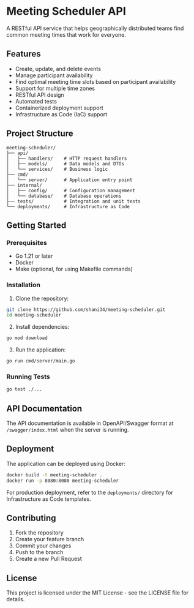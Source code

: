 # Meeting Scheduler API

A RESTful API service that helps geographically distributed teams find common meeting times that work for everyone.

## Features

- Create, update, and delete events
- Manage participant availability
- Find optimal meeting time slots based on participant availability
- Support for multiple time zones
- RESTful API design
- Automated tests
- Containerized deployment support
- Infrastructure as Code (IaC) support

## Project Structure

```
meeting-scheduler/
├── api/
│   ├── handlers/    # HTTP request handlers
│   ├── models/      # Data models and DTOs
│   └── services/    # Business logic
├── cmd/
│   └── server/      # Application entry point
├── internal/
│   ├── config/      # Configuration management
│   └── database/    # Database operations
├── tests/           # Integration and unit tests
└── deployments/     # Infrastructure as Code
```

## Getting Started

### Prerequisites

- Go 1.21 or later
- Docker
- Make (optional, for using Makefile commands)

### Installation

1. Clone the repository:
```bash
git clone https://github.com/shani34/meeting-scheduler.git
cd meeting-scheduler
```

2. Install dependencies:
```bash
go mod download
```

3. Run the application:
```bash
go run cmd/server/main.go
```

### Running Tests

```bash
go test ./...
```

## API Documentation

The API documentation is available in OpenAPI/Swagger format at `/swagger/index.html` when the server is running.

## Deployment

The application can be deployed using Docker:

```bash
docker build -t meeting-scheduler .
docker run -p 8080:8080 meeting-scheduler
```

For production deployment, refer to the `deployments/` directory for Infrastructure as Code templates.

## Contributing

1. Fork the repository
2. Create your feature branch
3. Commit your changes
4. Push to the branch
5. Create a new Pull Request

## License

This project is licensed under the MIT License - see the LICENSE file for details. 